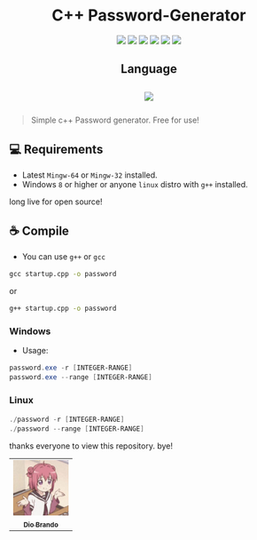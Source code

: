 <h1 align="center">C++ Password-Generator</h1>
<p align="center">
  <img src="https://img.shields.io/github/issues/DioBruh/password-generator">
  <img src="https://img.shields.io/github/forks/DioBruh/password-generator">
  <img src="https://img.shields.io/github/stars/DioBruh/password-generator">
  <img src="https://img.shields.io/github/license/DioBruh/password-generator">
  <img src="https://img.shields.io/badge/password-generator-2ea44f">
  <img src="https://img.shields.io/badge/License-MIT-purple">
</p>

<h2 align="center">
  <p>Language<br><br>
    <img src="https://github.com/DioBruh/startup-creator/blob/main/imgs/46140125-da084900-c26d-11e8-8ea7-c45ae6306309.png"width=100px>
  </p>
</h2>

> Simple c++ Password generator. Free for use!

## 💻 Requirements
* Latest `Mingw-64` or `Mingw-32` installed.
* Windows `8` or higher or anyone `linux` distro with `g++` installed.

long live for open source!

## ☕ Compile
* You can use `g++` or `gcc`

```cmd
gcc startup.cpp -o password
```

or

```cmd
g++ startup.cpp -o password
```

<h3><span style="font-weight:bold;">Windows</span></h3>

* Usage:

```powershell
password.exe -r [INTEGER-RANGE]
password.exe --range [INTEGER-RANGE]
```

<h3><span style="font-weight:bold;">Linux</span></h3>

```ps1
./password -r [INTEGER-RANGE]
./password --range [INTEGER-RANGE]
```

thanks everyone to view this repository. bye!

<table>
    <td align="center">
      <a href="https://github.com/DioBruh/">
        <img src="https://github.com/OnlyFalopas/falopas-painel/blob/main/devs/87872423.jpg" width="100px;" alt="Foto do DIO"/><br>
        <sub>
          <b>Dio Brando</b>
        </sub>
      </a>
    </td>
  </tr>
</table>
